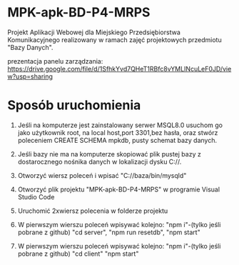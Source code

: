# MPK-apk-BD-P4-MRPS
Projekt Aplikacji Webowej dla Miejskiego Przedsiębiorstwa Komunikacyjnego realizowany w ramach zajęć projektowych przedmiotu "Bazy Danych".

prezentacja panelu zarządzania:
https://drive.google.com/file/d/1SfhkYvd7QHeT1RBfc8vYMLINcuLeF0JD/view?usp=sharing

# Sposób uruchomienia
1. Jeśli na komputerze jest zainstalowany serwer MSQL8.0 usuchom go jako użytkownik root, na local host,port 3301,bez hasła, oraz stwórz poleceniem CREATE SCHEMA mpkdb, pusty schemat bazy danych.
   
2. Jeśli bazy nie ma na komputerze skopiować plik pustej bazy z dostarocznego nośnika danych w lokalizacji dysku C://.
   
3. Otworzyć wiersz poleceń i wpisać "C://baza/bin/mysqld"
   
4. Otworzyć plik projektu "MPK-apk-BD-P4-MRPS" w programie Visual Studio Code
   
5. Uruchomić 2xwiersz polecenia w folderze projektu
   
6. W pierwszym wierszu poleceń wpisywać kolejno:
   "npm i"-(tylko jeśli pobrane z github)
   "cd server",
   "npm run resetdb",
   "npm start"
   
7. W pierwszym wierszu poleceń wpisywać kolejno:
   "npm i"-(tylko jeśli pobrane z github)
   "cd client"
   "npm start"




